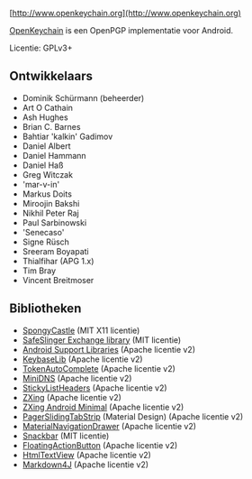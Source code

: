 [//]: # (NOTE: Please put every sentence in its own line, Transifex puts every line in its own translation field!)

[http://www.openkeychain.org](http://www.openkeychain.org)

[OpenKeychain](http://www.openkeychain.org) is een OpenPGP implementatie voor Android.

Licentie: GPLv3+

## Ontwikkelaars
  * Dominik Schürmann (beheerder)
  * Art O Cathain
  * Ash Hughes
  * Brian C. Barnes
  * Bahtiar 'kalkin' Gadimov
  * Daniel Albert
  * Daniel Hammann
  * Daniel Haß
  * Greg Witczak
  * 'mar-v-in'
  * Markus Doits
  * Miroojin Bakshi
  * Nikhil Peter Raj
  * Paul Sarbinowski
  * 'Senecaso'
  * Signe Rüsch
  * Sreeram Boyapati
  * Thialfihar (APG 1.x)
  * Tim Bray
  * Vincent Breitmoser

## Bibliotheken
  * [SpongyCastle](http://rtyley.github.com/spongycastle/) (MIT X11 licentie)
  * [SafeSlinger Exchange library](https://github.com/SafeSlingerProject/exchange-android) (MIT licentie)
  * [Android Support Libraries](http://developer.android.com/tools/support-library/index.html) (Apache licentie v2)
  * [KeybaseLib](https://github.com/timbray/KeybaseLib) (Apache licentie v2)
  * [TokenAutoComplete](https://github.com/splitwise/TokenAutoComplete) (Apache licentie v2)
  * [MiniDNS](https://github.com/rtreffer/minidns) (Apache licentie v2)
  * [StickyListHeaders](https://github.com/emilsjolander/StickyListHeaders) (Apache licentie v2)
  * [ZXing](https://github.com/zxing/zxing) (Apache licentie v2)
  * [ZXing Android Minimal](https://github.com/journeyapps/zxing-android-embedded) (Apache licentie v2)
  * [PagerSlidingTabStrip](https://github.com/jpardogo/PagerSlidingTabStrip) (Material Design)</a> (Apache licentie v2)
  * [MaterialNavigationDrawer](https://github.com/neokree/MaterialNavigationDrawer) (Apache licentie v2)
  * [Snackbar](https://github.com/nispok/snackbar) (MIT licentie)
  * [FloatingActionButton](https://github.com/futuresimple/android-floating-action-button) (Apache licentie v2)
  * [HtmlTextView](https://github.com/dschuermann/html-textview) (Apache licentie v2)
  * [Markdown4J](https://github.com/jdcasey/markdown4j) (Apache licentie v2)